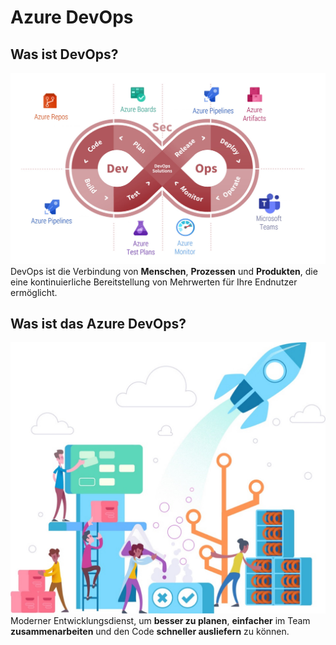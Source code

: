 # Azure DevOps

## Was ist DevOps?
![Azure DevOps](Bild2.jpg)
DevOps ist die Verbindung von **Menschen**, **Prozessen** und **Produkten**, die eine kontinuierliche Bereitstellung von
Mehrwerten für Ihre Endnutzer ermöglicht.


## Was ist das Azure DevOps?
![Azure DevOps](Bild1.jpg)
Moderner Entwicklungsdienst, um 
**besser zu planen**, **einfacher** im Team **zusammenarbeiten** und den Code **schneller ausliefern** zu können.



